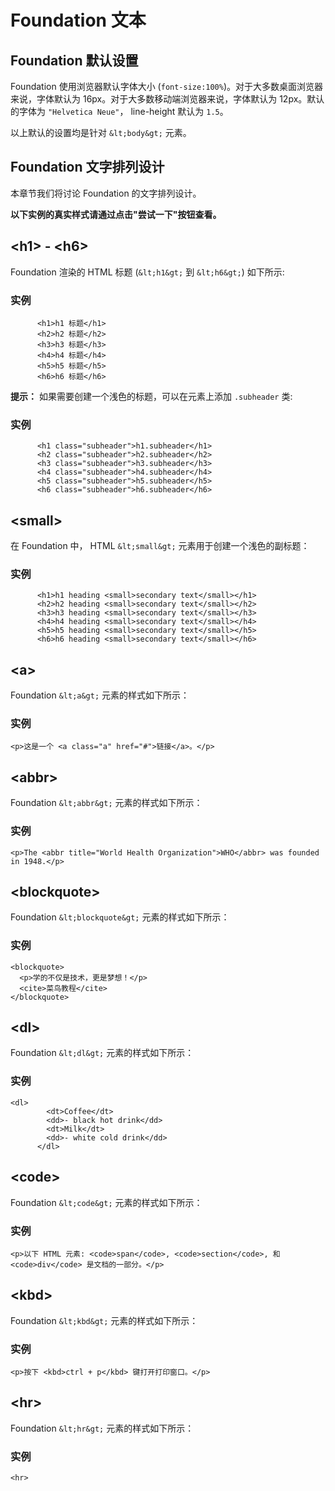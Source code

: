 # Foundation 文本

## Foundation 默认设置

Foundation 使用浏览器默认字体大小 (`font-size:100%`)。对于大多数桌面浏览器来说，字体默认为 16px。对于大多数移动端浏览器来说，字体默认为 12px。默认的字体为 `"Helvetica Neue"`， line-height 默认为 `1.5`。

以上默认的设置均是针对 `&lt;body&gt;` 元素。

## Foundation 文字排列设计

本章节我们将讨论 Foundation 的文字排列设计。

**以下实例的真实样式请通过点击"尝试一下"按钮查看。**

## &lt;h1&gt; - &lt;h6&gt;

Foundation 渲染的 HTML 标题 (`&lt;h1&gt;` 到 `&lt;h6&gt;`) 如下所示:

### 实例

```
      <h1>h1 标题</h1>
      <h2>h2 标题</h2>
      <h3>h3 标题</h3>
      <h4>h4 标题</h4>
      <h5>h5 标题</h5>
      <h6>h6 标题</h6>
```

**提示：** 如果需要创建一个浅色的标题，可以在元素上添加 `.subheader` 类:

### 实例

```
      <h1 class="subheader">h1.subheader</h1>
      <h2 class="subheader">h2.subheader</h2>
      <h3 class="subheader">h3.subheader</h3>
      <h4 class="subheader">h4.subheader</h4>
      <h5 class="subheader">h5.subheader</h5>
      <h6 class="subheader">h6.subheader</h6>
```

## &lt;small&gt;

在 Foundation 中， HTML `&lt;small&gt;` 元素用于创建一个浅色的副标题：

### 实例

```
      <h1>h1 heading <small>secondary text</small></h1>
      <h2>h2 heading <small>secondary text</small></h2>
      <h3>h3 heading <small>secondary text</small></h3>
      <h4>h4 heading <small>secondary text</small></h4>
      <h5>h5 heading <small>secondary text</small></h5>
      <h6>h6 heading <small>secondary text</small></h6>
```

## &lt;a&gt;

Foundation `&lt;a&gt;` 元素的样式如下所示：

### 实例

```
<p>这是一个 <a class="a" href="#">链接</a>。</p>
```

## &lt;abbr&gt;

Foundation `&lt;abbr&gt;` 元素的样式如下所示：

### 实例

```
<p>The <abbr title="World Health Organization">WHO</abbr> was founded in 1948.</p>
```

## &lt;blockquote&gt;

Foundation `&lt;blockquote&gt;` 元素的样式如下所示：

### 实例

```
<blockquote>
  <p>学的不仅是技术，更是梦想！</p>
  <cite>菜鸟教程</cite>
</blockquote>
```

## &lt;dl&gt;

Foundation `&lt;dl&gt;` 元素的样式如下所示：

### 实例

```
<dl>
        <dt>Coffee</dt>
        <dd>- black hot drink</dd>
        <dt>Milk</dt>
        <dd>- white cold drink</dd>
      </dl>  
```

## &lt;code&gt;

Foundation `&lt;code&gt;` 元素的样式如下所示：

### 实例

```
<p>以下 HTML 元素: <code>span</code>, <code>section</code>, 和 <code>div</code> 是文档的一部分。</p>
```

## &lt;kbd&gt;

Foundation `&lt;kbd&gt;` 元素的样式如下所示：

### 实例

```
<p>按下 <kbd>ctrl + p</kbd> 键打开打印窗口。</p>
```

## &lt;hr&gt;

Foundation `&lt;hr&gt;` 元素的样式如下所示：

### 实例

```
<hr>
```
